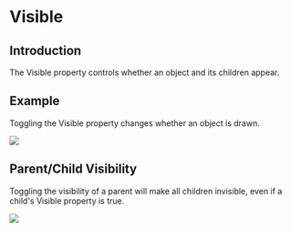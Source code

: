 # Visible

## Introduction

The Visible property controls whether an object and its children appear.

## Example

Toggling the Visible property changes whether an object is drawn.

![](<../../../.gitbook/assets/VisibleExample (1).gif>)

## Parent/Child Visibility

Toggling the visibility of a parent will make all children invisible, even if a child's Visible property is true.

![](../../../.gitbook/assets/VisibleChildParent.gif)

